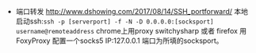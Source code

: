 - 端口转发 http://www.dshowing.com/2017/08/14/SSH_portforward/
 本地启动ssh:``` ssh -p [serverport] -f -N -D 0.0.0.0:[socksport] username@remoteaddress ``` chrome上用proxy switchysharp 或者 firefox 用FoxyProxy 配置一个socks5 IP:127.0.0.1 端口为所填的socksport。
